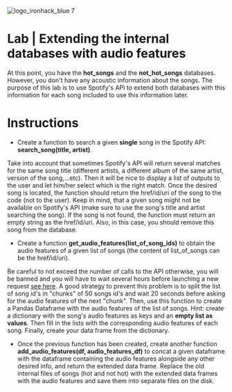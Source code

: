 ![logo_ironhack_blue 7](https://user-images.githubusercontent.com/23629340/40541063-a07a0a8a-601a-11e8-91b5-2f13e4e6b441.png)

# Lab | Extending the internal databases with audio features

At this point, you have the **hot_songs** and the **not_hot_songs** databases. However, you don't have any acoustic information about the songs. 
The purpose of this lab is to use Spotify's API to extend both databases with this information for each song included to use this information later.

# Instructions

* Create a function to search a given **single** song in the Spotify API: **search_song(title, artist)**. 

Take into account that sometimes Spotify's API will return several matches for the same song title (different artists, a different album of the same artist, version of the song,...etc). Then it will be nice to display a list of outputs to the user and let him/her select which is the right match. Once the desired song is located, the function should return the href/id/uri of the song to the code (not to the user).
Keep in mind, that a given song might not be available on Spotify's API (make sure to use the song's title and artist searching the song). If the song is not found, the function must return an empty string as the href/id/uri. Also, in this case, you should remove this song from the database.

* Create a function **get_audio_features(list_of_song_ids)** to obtain the audio features of a given list of songs (the content of list_of_songs can be the href/id/uri). 

Be careful to not exceed the number of calls to the API otherwise, you will be banned and you will have to wait several hours before launching a new request [see here](https://developer.spotify.com/documentation/web-api/guides/rate-limits/).
A good strategy to prevent this problem is to split the list of song id's in "chunks" of 50 songs id's and wait 20 seconds before asking for the audio features of the next "chunk".
Then, use this function to create a Pandas Dataframe with the audio features of the list of songs. Hint: create a dictionary with the song's audio features as keys and an **empty list as values**. 
Then fill in the lists with the corresponding audio features of each song. Finally, create your data frame from the dictionary.

* Once the previous function has been created, create another function **add_audio_features(df, audio_features_df)** to concat a given dataframe with the dataframe containing the audio features alongside any other desired info, and return the extended data frame.
Replace the old internal files of songs (hot and not hot) with the extended data frames with the audio features and save them into separate files on the disk.
